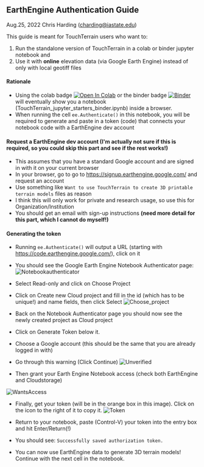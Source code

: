 ## EarthEngine Authentication Guide
Aug.25, 2022
Chris Harding (charding@iastate.edu)

This guide is meant for TouchTerrain users who want to:

  1) Run the standalone version of TouchTerrain in a colab or binder jupyter notebook and
  2) Use it with __online__ elevation data (via Google Earth Engine) instead of only with local geotiff files

<div>

#### Rationale
- Using the colab badge [![Open In Colab](https://colab.research.google.com/assets/colab-badge.svg)](http://colab.research.google.com/github/ChHarding/TouchTerrain_for_CAGEO/blob/master/TouchTerrain_jupyter_starters_colab.ipynb) or the binder badge [![Binder](https://mybinder.org/badge_logo.svg)](https://mybinder.org/v2/gh/ChHarding/TouchTerrain_for_CAGEO/HEAD?labpath=TouchTerrain_jupyter_starters_binder.ipynb) will eventually show you a notebook (TouchTerrain_jupyter_starters_binder.ipynb) inside a browser.
- When running the cell `ee.Authenticate()` in this notebook, you will be required to generate and paste in a token (code) that connects your notebook code with a EarthEngine dev account
  
  
#### Request a EarthEngine dev account  (I'm actually not sure if this is required, so you could skip this part and see if the rest works!)
- This assumes that you have a standard Google account and are signed in with it on your current browser
- In your browser, go to go to https://signup.earthengine.google.com/ and request an account
- Use something like `Want to use TouchTerrain to create 3D printable terrain models` files as reason
- I think this will only work for private and research usage, so use this for Organization/Institution
- You should get an email with sign-up instructions __(need more detail for this part, which I cannot do myself!)__
  
#### Generating the token
- Running `ee.Authenticate()` will output a URL (starting with https://code.earthengine.google.com/), click on it
- You should see the Google Earth Engine Notebook Authenticator page:
![Notebookauthenticator](https://user-images.githubusercontent.com/19935989/186751910-ba84b6bf-bcb7-4334-a8c7-b7d57bf367f8.PNG)
- Select Read-only and click on Choose Project
- Click on Create new Cloud project and fill in the id (which has to be unique!) and name fields, then click Select
![Choose_project](https://user-images.githubusercontent.com/19935989/186755046-61eacad6-847b-43db-8905-535a8490acbf.PNG)
- Back on the Notebook Authenticator page you should now see the newly created project as Cloud project
- Click on Generate Token below it.
- Choose a Google account (this should be the same that you are already logged in with)
- Go through this warning (Click Continue)
![Unverified](https://user-images.githubusercontent.com/19935989/186753217-0c62cefc-5dcd-4ab4-a03c-0361128ea32b.PNG)
  
- Then grant your Earth Engine Notebook access (check both EarthEngine and Cloudstorage)
  
![WantsAccess](https://user-images.githubusercontent.com/19935989/186753654-6bda55e6-f2e8-4cfc-89ac-b9361552806f.PNG)

- Finally, get your token (will be in the orange box in this image). Click on the icon to the right of it to copy it.
![Token](https://user-images.githubusercontent.com/19935989/186754341-486105c4-c467-4f70-8c00-04f64e165c0d.PNG)
  
- Return to your notebook, paste (Control-V) your token into the entry box and hit Enter/Return(!)
- You should see: `Successfully saved authorization token.`
- You can now use EarthEngine data to generate 3D terrain models! Continue with the next cell in the notebook.

